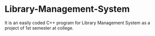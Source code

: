 # Library-Management-System
It is an easily coded C++ program for Library Management System as a project of 1st semester at college.
